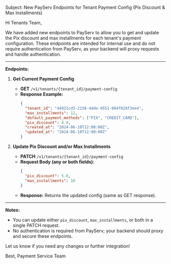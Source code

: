 Subject: New PayServ Endpoints for Tenant Payment Config (Pix Discount & Max Installments)

Hi Tenants Team,

We have added new endpoints to PayServ to allow you to get and update the Pix discount and max installments for each tenant's payment configuration. These endpoints are intended for internal use and do not require authentication from PayServ, as your backend will proxy requests and handle authentication.

---

**Endpoints:**

1. **Get Current Payment Config**
   - **GET** `/v1/tenants/{tenant_id}/payment-config`
   - **Response Example:**
     ```json
     {
       "tenant_id": "44921cd3-2158-4dde-9551-084f020f3ee4",
       "max_installments": 12,
       "default_payment_methods": ["PIX", "CREDIT_CARD"],
       "pix_discount": 4.0,
       "created_at": "2024-06-10T12:00:00Z",
       "updated_at": "2024-06-10T12:00:00Z"
     }
     ```

2. **Update Pix Discount and/or Max Installments**
   - **PATCH** `/v1/tenants/{tenant_id}/payment-config`
   - **Request Body (any or both fields):**
     ```json
     {
       "pix_discount": 5.0,
       "max_installments": 10
     }
     ```
   - **Response:** Returns the updated config (same as GET response).

---

**Notes:**
- You can update either `pix_discount`, `max_installments`, or both in a single PATCH request.
- No authentication is required from PayServ; your backend should proxy and secure these endpoints.

Let us know if you need any changes or further integration!

Best,
Payment Service Team
